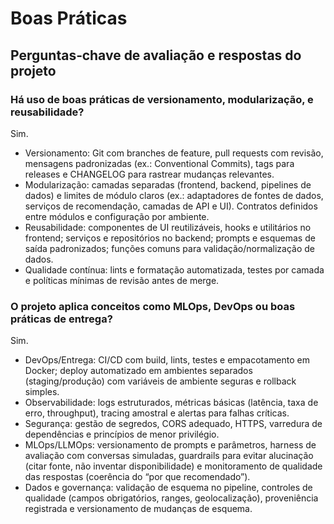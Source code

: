 # Boas Práticas

## Perguntas‑chave de avaliação e respostas do projeto

### Há uso de boas práticas de versionamento, modularização, e reusabilidade?
Sim.
- Versionamento: Git com branches de feature, pull requests com revisão, mensagens padronizadas (ex.: Conventional Commits), tags para releases e CHANGELOG para rastrear mudanças relevantes.
- Modularização: camadas separadas (frontend, backend, pipelines de dados) e limites de módulo claros (ex.: adaptadores de fontes de dados, serviços de recomendação, camadas de API e UI). Contratos definidos entre módulos e configuração por ambiente.
- Reusabilidade: componentes de UI reutilizáveis, hooks e utilitários no frontend; serviços e repositórios no backend; prompts e esquemas de saída padronizados; funções comuns para validação/normalização de dados.
- Qualidade contínua: lints e formatação automatizada, testes por camada e políticas mínimas de revisão antes de merge.

### O projeto aplica conceitos como MLOps, DevOps ou boas práticas de entrega?
Sim.
- DevOps/Entrega: CI/CD com build, lints, testes e empacotamento em Docker; deploy automatizado em ambientes separados (staging/produção) com variáveis de ambiente seguras e rollback simples.
- Observabilidade: logs estruturados, métricas básicas (latência, taxa de erro, throughput), tracing amostral e alertas para falhas críticas.
- Segurança: gestão de segredos, CORS adequado, HTTPS, varredura de dependências e princípios de menor privilégio.
- MLOps/LLMOps: versionamento de prompts e parâmetros, harness de avaliação com conversas simuladas, guardrails para evitar alucinação (citar fonte, não inventar disponibilidade) e monitoramento de qualidade das respostas (coerência do “por que recomendado”).
- Dados e governança: validação de esquema no pipeline, controles de qualidade (campos obrigatórios, ranges, geolocalização), proveniência registrada e versionamento de mudanças de esquema.

